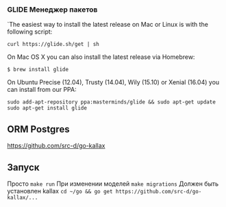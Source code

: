 ### GLIDE Менеджер пакетов

`The easiest way to install the latest release on Mac or Linux is with the following script:

`curl https://glide.sh/get | sh`

On Mac OS X you can also install the latest release via Homebrew:

`$ brew install glide`

On Ubuntu Precise (12.04), Trusty (14.04), Wily (15.10) or Xenial (16.04) you can install from our PPA:

`sudo add-apt-repository ppa:masterminds/glide && sudo apt-get update`
`sudo apt-get install glide`

## ORM Postgres
https://github.com/src-d/go-kallax

## Запуск
Просто  `make run`
При изменении моделей `make migrations` Должен быть установлен kallax `cd ~/go && go get https://github.com/src-d/go-kallax/...`